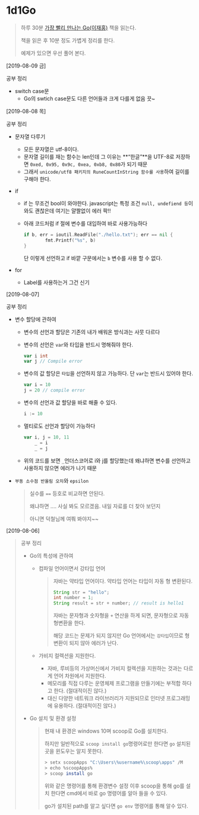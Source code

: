 # 1d1Go

> 하루 30분 [가장 빨리 만나는 Go(이재홍)](http://pyrasis.com/go.html) 책을 읽는다.
>
> 책을 읽은 후 10분 정도 가볍게 정리를 한다.
>
> 예제가 있으면 우선 풀어 본다.



[2019-08-09 금] 

공부 정리

- switch case문
  - Go의 swtich case문도 다른 언어들과 크게 다를게 없음 끗~

[2019-08-08 목] 

공부 정리

- 문자열 다루기

  - 모든 문자열은 utf-8이다.
  - 문자열 길이를 재는 함수는 len인데 그 이유는
    **“한글”**을 UTF-8로 저장하면 `0xed, 0x95, 0x9c, 0xea, 0xb8, 0x80`가 되기 때문
  - 그래서 `unicode/utf8 패키지의 RuneCountInString 함수를 사용`하여 길이를 구해야 한다.

- if

  - if 는 무조건 bool이 와야한다. javascript는 특정 조건 `null, undefiend 등`이 와도 괜찮은데
    여기는 얄짤없이 에러 팍!!

  - 아래 코드처럼 if 절에 변수를 대입하여 바로 사용가능하다

    ```go
    if b, err = ioutil.ReadFile("./hello.txt"); err == nil {
    		fmt.Printf("%s", b)
    }
    ```

    단 이렇게 선언하고 if 바깥 구문에서는 `b` 변수를 사용 할 수 없다.

- for

  - Label를 사용하는거 그건 신기

[2019-08-07] 

공부 정리

- 변수 할당에 관하여

  - 변수의 선언과 할당은 기존의 내가 배워온 방식과는 사뭇 다르다

  - 변수의 선언은 `var`와 타입을 반드시 명해줘야 한다.

    ```go
    var i int
    var j // Compile error
    ```

  - 변수의 값 할당은 `타입`을 선언하지 않고 가능하다. 단 `var`는 반드시 있어야 한다.

    ```go
    var i = 10
    j = 20 // compile error
    ```

  - 변수의 선언과 값 할당을 바로 해줄 수 있다.

    ```go
    i := 10
    ```

  - 멀티로도 선언과 할당이 가능하다

    ```go
    var i, j = 10, 11
    	_ = i
    	_ = j
    ```

  - 위의 코드를 보면 `_`언더스코어로 i와 j를 할당했는데
    왜냐하면 변수를 선언하고 사용하지 않으면 에러가 나기 때문

- `부동 소수점 반올림 오차`와  `epsilon` 

  > 실수를 `==` 등호로 비교하면 안된다.
  >
  > 왜냐하면 .... 사실 봐도 모르겠음. 내일 자료를 더 찾아 보던지 
  >
  > 아니면 덕철님께 여쭤 봐야지~~



[2019-08-06] 

> 공부 정리
>
> - Go의 특성에 관하여
>
>   - 컴파일 언어이면서 강타입 언어
>
>     > 자바는 약타입 언어이다. 약타입 언어는 타입이 자동 형 변환된다.
>     >
>     > ```java
>     > String str = "hello";
>     > int number = 1;
>     > String result = str + number; // result is hello1
>     > ```
>     >
>     > 자바는 문자형과 숫자형을 `+` 연산을 하게 되면, 문자형으로 자동 형변환을 한다.
>     >
>     > 해당 코드는 문제가 되지 않지만 Go 언어에서는 `강타입`이므로 형변환이 되지 않아 에러가 난다.
>
>   - 가비지 컬렉션을 지원한다.
>
>     - 자바, 루비등의 가상머신에서 가비지 컬렉션을 지원하는 것과는 다르게 언어 차원에서 지원한다.
>     - 메모리를 직접 다루는 운영체제 프로그램을 만들기에는 부적합 하다고 한다. (절대적이진 않다.)
>     - 대신 다양한 네트워크 라이브러리가 지원되므로 인터넷 프로그래밍에 유용하다. (절대적이진 않다.)
>
> - Go 설치 및 환경 설정
>
>   > 현재 내 환경은 windows 10며 scoop로 Go를 설치한다.
>   >
>   > 하지만 일반적으로  `scoop install go`명령어로만 한다면 `go` 설치된 곳을 윈도우는 알지 못한다.
>   >
>   > ```bash
>   > > setx scoopApps "C:\Users\%username%\scoop\apps" /M
>   > > echo %scoopApps%
>   > > scoop install go 
>   > ```
>   >
>   > 위와 같은 명령어를 통해 환경변수 설정 이후 scoop을 통해 go를 설치 한다면 cmd에서 바로 go 명령어를 알아 들을 수 있다.
>   >
>   > go가 설치된 path를 알고 싶다면 `go env` 명령어를 통해 알수 있다.